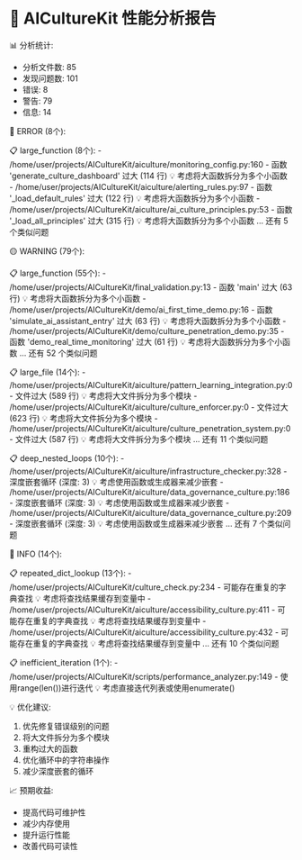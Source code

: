 
🚀 AICultureKit 性能分析报告
==================================================

📊 分析统计:
  - 分析文件数: 85
  - 发现问题数: 101
  - 错误: 8
  - 警告: 79
  - 信息: 14


🔴 ERROR (8个):

  📋 large_function (8个):
    - /home/user/projects/AICultureKit/aiculture/monitoring_config.py:160 - 函数 'generate_culture_dashboard' 过大 (114 行)
      💡 考虑将大函数拆分为多个小函数
    - /home/user/projects/AICultureKit/aiculture/alerting_rules.py:97 - 函数 '_load_default_rules' 过大 (122 行)
      💡 考虑将大函数拆分为多个小函数
    - /home/user/projects/AICultureKit/aiculture/ai_culture_principles.py:53 - 函数 '_load_all_principles' 过大 (315 行)
      💡 考虑将大函数拆分为多个小函数
    ... 还有 5 个类似问题

🟡 WARNING (79个):

  📋 large_function (55个):
    - /home/user/projects/AICultureKit/final_validation.py:13 - 函数 'main' 过大 (63 行)
      💡 考虑将大函数拆分为多个小函数
    - /home/user/projects/AICultureKit/demo/ai_first_time_demo.py:16 - 函数 'simulate_ai_assistant_entry' 过大 (63 行)
      💡 考虑将大函数拆分为多个小函数
    - /home/user/projects/AICultureKit/demo/culture_penetration_demo.py:35 - 函数 'demo_real_time_monitoring' 过大 (61 行)
      💡 考虑将大函数拆分为多个小函数
    ... 还有 52 个类似问题

  📋 large_file (14个):
    - /home/user/projects/AICultureKit/aiculture/pattern_learning_integration.py:0 - 文件过大 (589 行)
      💡 考虑将大文件拆分为多个模块
    - /home/user/projects/AICultureKit/aiculture/culture_enforcer.py:0 - 文件过大 (623 行)
      💡 考虑将大文件拆分为多个模块
    - /home/user/projects/AICultureKit/aiculture/culture_penetration_system.py:0 - 文件过大 (587 行)
      💡 考虑将大文件拆分为多个模块
    ... 还有 11 个类似问题

  📋 deep_nested_loops (10个):
    - /home/user/projects/AICultureKit/aiculture/infrastructure_checker.py:328 - 深度嵌套循环 (深度: 3)
      💡 考虑使用函数或生成器来减少嵌套
    - /home/user/projects/AICultureKit/aiculture/data_governance_culture.py:186 - 深度嵌套循环 (深度: 3)
      💡 考虑使用函数或生成器来减少嵌套
    - /home/user/projects/AICultureKit/aiculture/data_governance_culture.py:209 - 深度嵌套循环 (深度: 3)
      💡 考虑使用函数或生成器来减少嵌套
    ... 还有 7 个类似问题

🔵 INFO (14个):

  📋 repeated_dict_lookup (13个):
    - /home/user/projects/AICultureKit/culture_check.py:234 - 可能存在重复的字典查找
      💡 考虑将查找结果缓存到变量中
    - /home/user/projects/AICultureKit/aiculture/accessibility_culture.py:411 - 可能存在重复的字典查找
      💡 考虑将查找结果缓存到变量中
    - /home/user/projects/AICultureKit/aiculture/accessibility_culture.py:432 - 可能存在重复的字典查找
      💡 考虑将查找结果缓存到变量中
    ... 还有 10 个类似问题

  📋 inefficient_iteration (1个):
    - /home/user/projects/AICultureKit/scripts/performance_analyzer.py:149 - 使用range(len())进行迭代
      💡 考虑直接迭代列表或使用enumerate()


💡 优化建议:
  1. 优先修复错误级别的问题
  2. 将大文件拆分为多个模块
  3. 重构过大的函数
  4. 优化循环中的字符串操作
  5. 减少深度嵌套的循环

📈 预期收益:
  - 提高代码可维护性
  - 减少内存使用
  - 提升运行性能
  - 改善代码可读性
